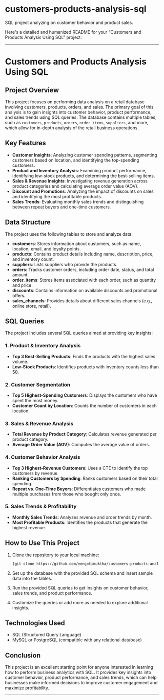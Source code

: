 # customers-products-analysis-sql
SQL project analyzing on customer behavior and product sales.

Here's a detailed and humanized README for your "Customers and Products Analysis Using SQL" project:

---

# Customers and Products Analysis Using SQL

## Project Overview
This project focuses on performing data analysis on a retail database involving customers, products, orders, and sales. The primary goal of this analysis is to gain insights into customer behavior, product performance, and sales trends using SQL queries. The database contains multiple tables, such as `customers`, `products`, `orders`, `order_items`, `suppliers`, and more, which allow for in-depth analysis of the retail business operations.

## Key Features
- **Customer Insights**: Analyzing customer spending patterns, segmenting customers based on location, and identifying the top-spending customers.
- **Product and Inventory Analysis**: Examining product performance, identifying low-stock products, and determining the best-selling items.
- **Sales & Revenue Insights**: Investigating revenue generation across product categories and calculating average order value (AOV).
- **Discount and Promotions**: Analyzing the impact of discounts on sales and identifying the most profitable products.
- **Sales Trends**: Evaluating monthly sales trends and distinguishing between repeat buyers and one-time customers.

## Data Structure
The project uses the following tables to store and analyze data:

- **customers**: Stores information about customers, such as name, location, email, and loyalty points.
- **products**: Contains product details including name, description, price, and inventory count.
- **suppliers**: Lists suppliers who provide the products.
- **orders**: Tracks customer orders, including order date, status, and total amount.
- **order_items**: Stores items associated with each order, such as quantity and price.
- **discounts**: Contains information on available discounts and promotional offers.
- **sales_channels**: Provides details about different sales channels (e.g., online store, retail).

## SQL Queries
The project includes several SQL queries aimed at providing key insights:

### 1. Product & Inventory Analysis
- **Top 3 Best-Selling Products**: Finds the products with the highest sales volume.
- **Low-Stock Products**: Identifies products with inventory counts less than 50.
  
### 2. Customer Segmentation
- **Top 5 Highest-Spending Customers**: Displays the customers who have spent the most money.
- **Customer Count by Location**: Counts the number of customers in each location.
  
### 3. Sales & Revenue Analysis
- **Total Revenue by Product Category**: Calculates revenue generated per product category.
- **Average Order Value (AOV)**: Computes the average value of orders.
  
### 4. Customer Behavior Analysis
- **Top 3 Highest-Revenue Customers**: Uses a CTE to identify the top customers by revenue.
- **Ranking Customers by Spending**: Ranks customers based on their total spending.
- **Repeat vs. One-Time Buyers**: Differentiates customers who made multiple purchases from those who bought only once.
  
### 5. Sales Trends & Profitability
- **Monthly Sales Trends**: Analyzes revenue and order trends by month.
- **Most Profitable Products**: Identifies the products that generate the highest revenue.

## How to Use This Project
1. Clone the repository to your local machine:
   ```bash
   [git clone https://github.com/vengotimuktha/customers-products-analysis-sql.git](https://github.com/vengotimuktha/customers-products-analysis-sql.git)
   ```

2. Set up the database with the provided SQL schema and insert sample data into the tables.

3. Run the provided SQL queries to get insights on customer behavior, sales trends, and product performance.

4. Customize the queries or add more as needed to explore additional insights.

## Technologies Used
- SQL (Structured Query Language)
- MySQL or PostgreSQL (compatible with any relational database)

## Conclusion
This project is an excellent starting point for anyone interested in learning how to perform business analytics with SQL. It provides key insights into customer behavior, product performance, and sales trends, which can help businesses make informed decisions to improve customer engagement and maximize profitability.

---


